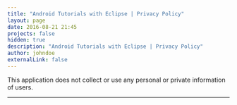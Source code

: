 ```yaml
---
title: "Android Tutorials with Eclipse | Privacy Policy"
layout: page
date: 2016-08-21 21:45
projects: false
hidden: true
description: "Android Tutorials with Eclipse | Privacy Policy"
author: johndoe
externalLink: false
---
```


This application does not collect or use any personal or private information of users.

---
